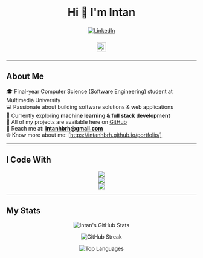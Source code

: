 <h1 align="center">Hi 👋 I'm Intan</h1>

###
<div align="center">

  [![LinkedIn](https://img.shields.io/badge/LinkedIn-0A66C2?style=for-the-badge&logo=linkedin&logoColor=white)](https://www.linkedin.com/in/intanhbrh/)  

</div>

###

<div align="center">
  <a href="https://visitorbadge.io/status?path=intanhbrh" target="_blank">
    <img src="https://api.visitorbadge.io/api/visitors?path=intanhbrh&labelColor=%23e2e8f0&countColor=dodgerblue&labelStyle=upper" height="24" alt="visitors count"/>
  </a>
</div>

###

---

## About Me
🎓 Final-year Computer Science (Software Engineering) student at Multimedia University  
💻 Passionate about building software solutions & web applications  
🌱 Currently exploring **machine learning & full stack development**  
📂 All of my projects are available here on [GitHub](https://github.com/intanhbrh)  
📧 Reach me at: **intanhbrh@gmail.com**  
🌐 Know more about me: [https://intanhbrh.github.io/portfolio/]

---

## I Code With

<p align="center">
  <!-- Frontend -->
  <img src="https://skillicons.dev/icons?i=html,css,react,bootstrap,js,eclipse" /><br/>
  <!-- Backend & Database -->
  <img src="https://skillicons.dev/icons?i=java,cpp,py,php,idea,nodejs,flutter,mysql,firebase" /><br/>
  <!-- Tools -->
  <img src="https://skillicons.dev/icons?i=git,github,wordpress,figma,linux" />
</p>

---

##  My Stats

<p align="center">
  <img src="https://github-readme-stats.vercel.app/api?username=intanhbrh&show_icons=true&theme=tokyonight" alt="Intan's GitHub Stats" />
</p>

<p align="center">
  <img src="https://github-readme-streak-stats.herokuapp.com/?user=intanhbrh&theme=tokyonight" alt="GitHub Streak" />
</p>

<p align="center">
  <img src="https://github-readme-stats.vercel.app/api/top-langs/?username=intanhbrh&layout=compact&theme=tokyonight" alt="Top Languages" />
</p>

